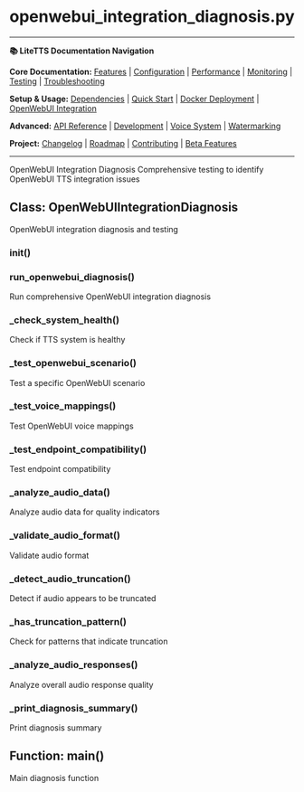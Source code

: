 # openwebui_integration_diagnosis.py

---
**📚 LiteTTS Documentation Navigation**

**Core Documentation:** [Features](../../../../../FEATURES.md) | [Configuration](../../../../../CONFIGURATION.md) | [Performance](../../../../../PERFORMANCE.md) | [Monitoring](../../../../../MONITORING.md) | [Testing](../../../../../TESTING.md) | [Troubleshooting](../../../../../TROUBLESHOOTING.md)

**Setup & Usage:** [Dependencies](../../../../../DEPENDENCIES.md) | [Quick Start](../../../../../usage/QUICK_START_COMMANDS.md) | [Docker Deployment](../../../../../usage/DOCKER-DEPLOYMENT.md) | [OpenWebUI Integration](../../../../../usage/OPENWEBUI-INTEGRATION.md)

**Advanced:** [API Reference](../../../../API_REFERENCE.md) | [Development](../../../../../development/README.md) | [Voice System](../../../../../voices/README.md) | [Watermarking](../../../../../WATERMARKING.md)

**Project:** [Changelog](../../../../../CHANGELOG.md) | [Roadmap](../../../../../ROADMAP.md) | [Contributing](../../../../../CONTRIBUTIONS.md) | [Beta Features](../../../../../BETA_FEATURES.md)

---


OpenWebUI Integration Diagnosis
Comprehensive testing to identify OpenWebUI TTS integration issues


## Class: OpenWebUIIntegrationDiagnosis

OpenWebUI integration diagnosis and testing

### __init__()

### run_openwebui_diagnosis()

Run comprehensive OpenWebUI integration diagnosis

### _check_system_health()

Check if TTS system is healthy

### _test_openwebui_scenario()

Test a specific OpenWebUI scenario

### _test_voice_mappings()

Test OpenWebUI voice mappings

### _test_endpoint_compatibility()

Test endpoint compatibility

### _analyze_audio_data()

Analyze audio data for quality indicators

### _validate_audio_format()

Validate audio format

### _detect_audio_truncation()

Detect if audio appears to be truncated

### _has_truncation_pattern()

Check for patterns that indicate truncation

### _analyze_audio_responses()

Analyze overall audio response quality

### _print_diagnosis_summary()

Print diagnosis summary

## Function: main()

Main diagnosis function

